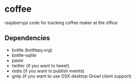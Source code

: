 coffee
======

raspberrypi code for tracking coffee maker at the office

Dependencies
------------
- bottle (bottlepy.org)
- bottle-sqlite
- paste
- twitter (if you want to tweet)
- redis (if you want to publish events)
- gntp (if you want to use OSX desktop Growl client support)
